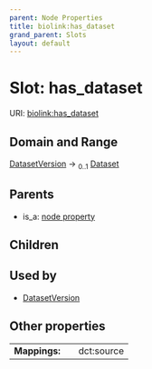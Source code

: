 ```yaml
---
parent: Node Properties
title: biolink:has_dataset
grand_parent: Slots
layout: default
---
```


# Slot: has_dataset




URI: [biolink:has_dataset](https://w3id.org/biolink/vocab/has_dataset)

## Domain and Range

[DatasetVersion](DatasetVersion.md) ->  <sub>0..1</sub> [Dataset](Dataset.md)

## Parents

 *  is_a: [node property](node_property.md)

## Children


## Used by

 * [DatasetVersion](DatasetVersion.md)

## Other properties

|  |  |  |
| --- | --- | --- |
| **Mappings:** | | dct:source |

